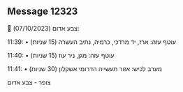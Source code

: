 ## Message 12323

🔴 צבע אדום (07/10/2023):

11:39:
• עוטף עזה: ארז, יד מרדכי, כרמיה, נתיב העשרה (15 שניות)

11:40:
• עוטף עזה: מגן, ניר עוז (15 שניות)

11:41:
• מערב לכיש: אזור תעשייה הדרומי אשקלון (30 שניות)

צופר - צבע אדום

